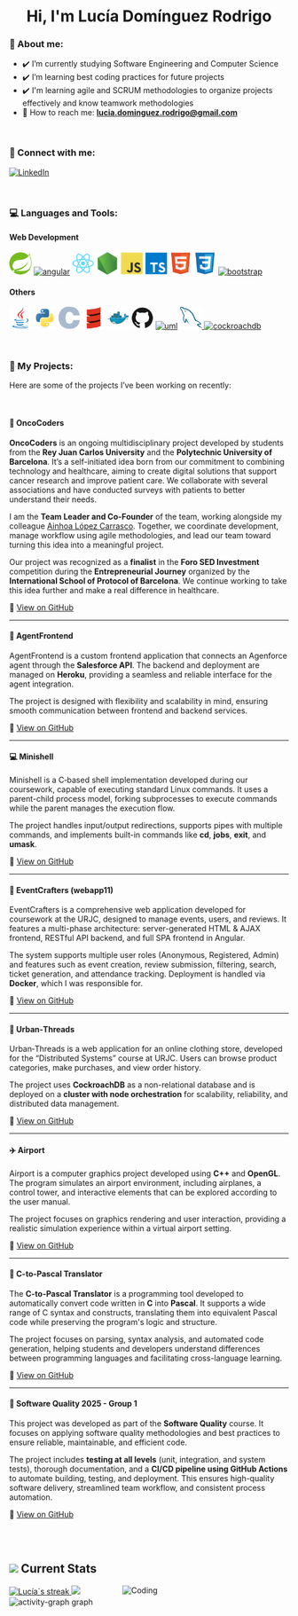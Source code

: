 <h1 align="center">Hi, I'm Lucía Domínguez Rodrigo</h1>

<h3 align="left">🙋 About me:</h3>

- ✔️ I’m currently studying Software Engineering and Computer Science  
- ✔️ I’m learning best coding practices for future projects  
- ✔️ I'm learning agile and SCRUM methodologies to organize projects effectively and know teamwork methodologies  
- 📧 How to reach me: **lucia.dominguez.rodrigo@gmail.com**

<br>

<h3 align="left">🔎 Connect with me:</h3>
<p align="left">
    <a href="https://www.linkedin.com/in/luc%C3%ADa-dom%C3%ADnguez-rodrigo-418321289/" target="_blank">
        <img src="https://cdn.jsdelivr.net/gh/simple-icons/simple-icons/icons/linkedin.svg" alt="LinkedIn" width="35" height="35" style="margin-right: 10px;" />
    </a>
</p>


<br>

<h3 align="left">💻 Languages and Tools:</h3>

<h4 align="left">Web Development</h4>
<p align="left">
    <a href="https://spring.io" target="_blank"><img src="https://github.com/devicons/devicon/blob/master/icons/spring/spring-original.svg" alt="spring" width="40" height="40" /></a>
    <a href="https://angular.io" target="_blank"><img src="https://github.com/angular/angular/blob/main/adev/src/assets/images/press-kit/angular_icon_gradient.gif" alt="angular" width="40" height="40" /></a>
    <a href="https://reactjs.org" target="_blank"><img src="https://raw.githubusercontent.com/devicons/devicon/master/icons/react/react-original.svg" alt="react" width="40" height="40" /></a>
    <a href="https://nodejs.org" target="_blank"><img src="https://github.com/devicons/devicon/blob/master/icons/nodejs/nodejs-original.svg" alt="nodejs" width="40" height="40" /></a>
    <a href="https://developer.mozilla.org/en-US/docs/Web/JavaScript" target="_blank"><img src="https://github.com/devicons/devicon/blob/master/icons/javascript/javascript-original.svg" alt="javascript" width="40" height="40" /></a>
    <a href="https://www.typescriptlang.org" target="_blank"><img src="https://github.com/devicons/devicon/blob/master/icons/typescript/typescript-original.svg" alt="typescript" width="40" height="40" /></a>
    <a href="https://www.w3.org/html/" target="_blank"><img src="https://github.com/devicons/devicon/blob/master/icons/html5/html5-original.svg" alt="html5" width="40" height="40" /></a>
    <a href="https://www.w3schools.com/css/" target="_blank"><img src="https://github.com/devicons/devicon/blob/master/icons/css3/css3-original.svg" alt="css3" width="40" height="40" /></a>
    <a href="https://getbootstrap.com/" target="_blank"><img src="https://getbootstrap.com/docs/5.3/assets/brand/bootstrap-logo-shadow.png" alt="bootstrap" width="40" height="40" /></a>
</p>

<h4 align="left">Others</h4>
<p align="left">
    <a href="https://www.java.com" target="_blank"><img src="https://github.com/devicons/devicon/blob/master/icons/java/java-original.svg" alt="java" width="40" height="40" /></a>
    <a href="https://www.python.org" target="_blank"><img src="https://github.com/devicons/devicon/blob/master/icons/python/python-original.svg" alt="python" width="40" height="40" /></a>
    <a href="https://isocpp.org" target="_blank"><img src="https://github.com/devicons/devicon/blob/master/icons/c/c-original.svg" alt="c" width="40" height="40" /></a>
    <a href="https://www.scala-lang.org/" target="_blank"><img src="https://raw.githubusercontent.com/devicons/devicon/master/icons/scala/scala-original.svg" alt="scala" width="40" height="40" /></a>
    <a href="https://www.docker.com" target="_blank"><img src="https://github.com/devicons/devicon/blob/master/icons/docker/docker-original.svg" alt="docker" width="40" height="40" /></a>
    <a href="https://github.com" target="_blank"><img src="https://github.com/devicons/devicon/blob/master/icons/github/github-original.svg" alt="github" width="40" height="40" /></a>
    <a href="http://www.uml.org" target="_blank"><img src="https://user-images.githubusercontent.com/117299908/217129798-db6b374a-8805-498f-b168-184479f0a071.png" alt="uml" width="40" height="40" /></a>
    <a href="https://www.mysql.com/" target="_blank">
  <img src="https://github.com/devicons/devicon/blob/master/icons/mysql/mysql-original.svg" alt="mysql" width="40" height="40" />
</a>
    <a href="https://www.cockroachlabs.com/" target="_blank">
  <img src="https://encrypted-tbn0.gstatic.com/images?q=tbn:ANd9GcSDuiLpONeaMpYlGiAXBahj6hneSfqalpmRvg&s" 
       alt="cockroachdb" width="40" height="40" />
</a>

</p>

<br>

<h3 align="left">📁 My Projects:</h3>
<p align="left">
  Here are some of the projects I’ve been working on recently:
</p>

<br>

<h4 align="left">🧬 OncoCoders</h4>
<p align="left">
  <b>OncoCoders</b> is an ongoing multidisciplinary project developed by students from the <b>Rey Juan Carlos University</b> and the <b>Polytechnic University of Barcelona</b>.  
  It’s a self-initiated idea born from our commitment to combining technology and healthcare, aiming to create digital solutions that support cancer research and improve patient care.  
  We collaborate with several associations and have conducted surveys with patients to better understand their needs.
</p>
<p align="left">
  I am the <b>Team Leader and Co-Founder</b> of the team, working alongside my colleague <a href="https://github.com/Alopeeez04">Ainhoa López Carrasco</a>.  
  Together, we coordinate development, manage workflow using agile methodologies, and lead our team toward turning this idea into a meaningful project.
</p>
<p align="left">
  Our project was recognized as a <b>finalist</b> in the <b>Foro SED Investment</b> competition during the <b>Entrepreneurial Journey</b> organized by the <b>International School of Protocol of Barcelona</b>.  
  We continue working to take this idea further and make a real difference in healthcare.
</p>
<p align="left">
  🔗 <a href="https://github.com/LuciaDominguezRodrigo/OncoCoders" target="_blank">View on GitHub</a>
</p>

<hr>

<h4 align="left">🔧 AgentFrontend</h4>
<p align="left">
  AgentFrontend is a custom frontend application that connects an Agenforce agent through the <b>Salesforce API</b>.  
  The backend and deployment are managed on <b>Heroku</b>, providing a seamless and reliable interface for the agent integration.
</p>
<p align="left">
  The project is designed with flexibility and scalability in mind, ensuring smooth communication between frontend and backend services.
</p>
<p align="left">
  🔗 <a href="https://github.com/LuciaDominguezRodrigo/agentfrontend" target="_blank">View on GitHub</a>
</p>

<hr>

<h4 align="left">💻 Minishell</h4>
<p align="left">
  Minishell is a C‑based shell implementation developed during our coursework, capable of executing standard Linux commands.  
  It uses a parent-child process model, forking subprocesses to execute commands while the parent manages the execution flow.
</p>
<p align="left">
  The project handles input/output redirections, supports pipes with multiple commands, and implements built-in commands like <b>cd</b>, <b>jobs</b>, <b>exit</b>, and <b>umask</b>.
</p>
<p align="left">
  🔗 <a href="https://github.com/MarJ03/Minishell" target="_blank">View on GitHub</a>
</p>

<hr>

<h4 align="left">📅 EventCrafters (webapp11)</h4>
<p align="left">
  EventCrafters is a comprehensive web application developed for coursework at the URJC, designed to manage events, users, and reviews.  
  It features a multi-phase architecture: server-generated HTML & AJAX frontend, RESTful API backend, and full SPA frontend in Angular.
</p>
<p align="left">
  The system supports multiple user roles (Anonymous, Registered, Admin) and features such as event creation, review submission, filtering, search, ticket generation, and attendance tracking.  
  Deployment is handled via <b>Docker</b>, which I was responsible for.
</p>
<p align="left">
  🔗 <a href="https://github.com/CodeURJC-DAW-2023-24/webapp11" target="_blank">View on GitHub</a>
</p>

<hr>

<h4 align="left">🧵 Urban‑Threads</h4>
<p align="left">
  Urban‑Threads is a web application for an online clothing store, developed for the “Distributed Systems” course at URJC.  
  Users can browse product categories, make purchases, and view order history.
</p>
<p align="left">
  The project uses <b>CockroachDB</b> as a non-relational database and is deployed on a <b>cluster with node orchestration</b> for scalability, reliability, and distributed data management.
</p>
<p align="left">
  🔗 <a href="https://github.com/LuciaDominguezRodrigo/Urban-Threads" target="_blank">View on GitHub</a>
</p>

<hr>

<h4 align="left">✈️ Airport</h4>
<p align="left">
  Airport is a computer graphics project developed using <b>C++</b> and <b>OpenGL</b>.  
  The program simulates an airport environment, including airplanes, a control tower, and interactive elements that can be explored according to the user manual.
</p>
<p align="left">
  The project focuses on graphics rendering and user interaction, providing a realistic simulation experience within a virtual airport setting.
</p>
<p align="left">
  🔗 <a href="https://github.com/LuciaDominguezRodrigo/Airport" target="_blank">View on GitHub</a>
</p>

<hr>

<h4 align="left">🔄 C-to-Pascal Translator</h4>
<p align="left">
  The <b>C-to-Pascal Translator</b> is a programming tool developed to automatically convert code written in <b>C</b> into <b>Pascal</b>.  
  It supports a wide range of C syntax and constructs, translating them into equivalent Pascal code while preserving the program's logic and structure.
</p>

<p align="left">
  The project focuses on parsing, syntax analysis, and automated code generation, helping students and developers understand differences between programming languages and facilitating cross-language learning.
</p>

<p align="left">
  🔗 <a href="https://github.com/LuciaDominguezRodrigo/C-to-Pascal-Translator" target="_blank">View on GitHub</a>
</p>

<hr>

<h4 align="left">🧪 Software Quality 2025 - Group 1</h4>
<p align="left">
  This project was developed as part of the <b>Software Quality</b> course.  
  It focuses on applying software quality methodologies and best practices to ensure reliable, maintainable, and efficient code.
</p>

<p align="left">
  The project includes <b>testing at all levels</b> (unit, integration, and system tests), thorough documentation, and a <b>CI/CD pipeline using GitHub Actions</b> to automate building, testing, and deployment.  
  This ensures high-quality software delivery, streamlined team workflow, and consistent process automation.
</p>

<p align="left">
  🔗 <a href="https://github.com/MarJ03/calidad-software-2025-grupo-1" target="_blank">View on GitHub</a>
</p>


<br>

<!-- Current Stats card -->
<br>
<h2><img src="https://media.giphy.com/media/iY8CRBdQXODJSCERIr/giphy.gif" width="30px"> Current Stats</h2>

<img align="right" alt="Coding" width="300" src="https://cdn.dribbble.com/users/1277312/screenshots/14733298/media/39b1045e593737587dd60e42c8422d1f.gif" >

<div>
  <a href="https://github.com/LuciaDominguezRodrigo">
    <img alt="Lucía´s streak" src="https://github-readme-streak-stats-9m8ugfa77-denvercoder1.vercel.app/?user=LuciaDominguezRodrigo&theme=merko&border_radius=0&card_width=417&card_height=194&background=0D1017&fire=E8EDF3&currStreakNum=E8EDF3&sideNums=E8EDF3&currStreakLabel=E8EDF3&sideLabels=E8EDF3F0&dates=E8EDF3D5&ring=E8EDF3F0&card_width=400&card_height=195"/>
  </a>
  <a href="https://github.com/LuciaDominguezRodrigo">
    <img src="https://github-readme-stats.vercel.app/api?username=LuciaDominguezRodrigo&show_icons=true&bg_color=0D1017&border_radius=0&text_color=E8EDF3D5&title_color=E8EDF3&icon_color=E8EDF3&hide_border=false&card_width=414&card_height=195"/>
  </a>
</div>

<img src="https://github-readme-activity-graph.vercel.app/graph?username=LuciaDominguezRodrigo&radius=16&theme=merko&area=true&order=5&hide_border=false&hide_title=false" height="300" alt="activity-graph graph" align="center"/>
